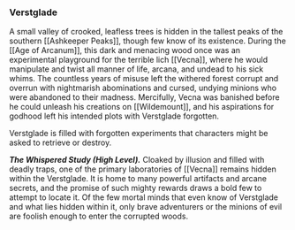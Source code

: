 ### Verstglade

A small valley of crooked, leafless trees is hidden in the tallest peaks of the southern [[Ashkeeper Peaks]], though few know of its existence. During the [[Age of Arcanum]], this dark and menacing wood once was an experimental playground for the terrible lich [[Vecna]], where he would manipulate and twist all manner of life, arcana, and undead to his sick whims. The countless years of misuse left the withered forest corrupt and overrun with nightmarish abominations and cursed, undying minions who were abandoned to their madness. Mercifully, Vecna was banished before he could unleash his creations on [[Wildemount]], and his aspirations for godhood left his intended plots with Verstglade forgotten.

Verstglade is filled with forgotten experiments that characters might be asked to retrieve or destroy.

_**The Whispered Study (High Level).**_ Cloaked by illusion and filled with deadly traps, one of the primary laboratories of [[Vecna]] remains hidden within the Verstglade. It is home to many powerful artifacts and arcane secrets, and the promise of such mighty rewards draws a bold few to attempt to locate it. Of the few mortal minds that even know of Verstglade and what lies hidden within it, only brave adventurers or the minions of evil are foolish enough to enter the corrupted woods.
